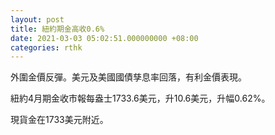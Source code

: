 ```yaml
---
layout: post
title: 紐約期金高收0.6%
date: 2021-03-03 05:02:51.000000000 +08:00
categories: rthk
---
```


外圍金價反彈。美元及美國國債孳息率回落，有利金價表現。

紐約4月期金收市報每盎士1733.6美元，升10.6美元，升幅0.62%。

現貨金在1733美元附近。
